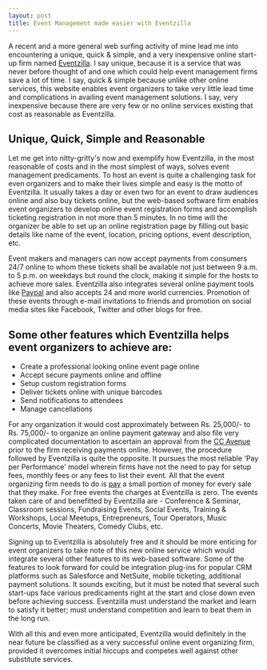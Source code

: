 ```yaml
---
layout: post
title: Event Management made easier with Eventzilla
---
```


A recent and a more general web surfing activity of mine lead me into encountering a unique, quick & simple, and a very inexpensive online start-up firm named <a href="http://www.eventzilla.net/">Eventzilla</a>. I say unique, because it is a service that was never before thought of and one which could help event management firms save a lot of time. I say, quick & simple because unlike other online services, this website enables event organizers to take very little lead time and complications in availing event management solutions. I say, very inexpensive because there are very few or no online services existing that cost as reasonable as Eventzilla.

## Unique, Quick, Simple and Reasonable

Let me get into nitty-gritty's now and exemplify how Eventzilla, in the most reasonable of costs and in the most simplest of ways, solves event management predicaments. To host an event is quite a challenging task for even organizers and to make their lives simple and easy is the motto of Eventzilla. It usually takes a day or even two for an event to draw audiences online and also buy tickets online, but the web-based software firm enables event organizers to develop online event registration forms and accomplish ticketing registration in not more than 5 minutes. In no time will the organizer be able to set up an online registration page by filling out basic details like name of the event, location, pricing options, event description, etc.

Event makers and managers can now accept payments from consumers 24/7 online to whom these tickets shall be available not just between 9 a.m. to 5 p.m. on weekdays but round the clock, making it simple for the hosts to achieve more sales. Eventzilla also integrates several online payment tools like <a href="https://www.paypal.com/">Paypal</a> and also accepts 24 and more world currencies. Promotion of these events through e-mail invitations to friends and promotion on social media sites like Facebook, Twitter and other blogs for free.

## Some other features which Eventzilla helps event organizers to achieve are:

- Create a professional looking online event page online
- Accept secure payments online and offline
- Setup custom registration forms
- Deliver tickets online with unique barcodes
- Send notifications to attendees
- Manage cancellations

For any organization it would cost approximately between Rs. 25,000/- to Rs. 75,000/- to organize an online payment gateway and also file very complicated documentation to ascertain an approval from the <a href="http://www.ccavenue.com/">CC Avenue</a> prior to the firm receiving payments online. However, the procedure followed by Eventzilla is quite the opposite. It pursues the most reliable 'Pay per Performance' model wherein firms have not the need to pay for setup fees, monthly fees or any fees to list their event. All that the event organizing firm needs to do is <a href="http://www.eventzilla.net/pricing">pay</a> a small portion of money for every sale that they make. For free events the charges at Eventzilla is zero. The events taken care of and benefitted by Eventzilla are - Conference &  Seminar, Classroom sessions, Fundraising Events, Social Events, Training & Workshops, Local Meetups, Entrepreneurs, Tour Operators, Music Concerts, Movie Theaters,  Comedy Clubs, etc. 

Signing up to Eventzilla is absolutely free and it should be more enticing for event organizers to take note of this new online service which would integrate several other features to its web-based software. Some of the features to look forward for could be integration plug-ins for popular CRM platforms such as Salesforce and NetSuite, mobile ticketing, additional payment solutions. It sounds exciting, but it must be noted that several such start-ups face various predicaments right at the start and close down even before achieving success. Eventzilla must understand the market and learn to satisfy it better; must understand competition and learn to beat them in the long run.

With all this and even more anticipated, Eventzilla would definitely in the near future be classified as a very successful online event organizing firm, provided it overcomes initial hiccups and competes well against other substitute services.
